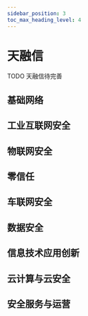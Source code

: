 ```yaml
---
sidebar_position: 3
toc_max_heading_level: 4
---
```


# 天融信

TODO 天融信待完善

## 基础网络

## 工业互联网安全

## 物联网安全

## 零信任

## 车联网安全

## 数据安全

## 信息技术应用创新

## 云计算与云安全

## 安全服务与运营